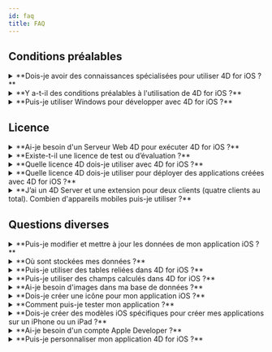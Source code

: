 ```yaml
---
id: faq
title: FAQ
---
```


## Conditions préalables

<details>
<summary>
    **Dois-je avoir des connaissances spécialisées pour utiliser 4D for iOS ?**
</summary>

Avec 4D for iOS, vous pouvez facilement créer de nouveaux projets mobiles directement depuis 4D, sans qu'une connaissance préalable dans la création d’applications iOS natives soit nécessaire !

L'éditeur de projet mobile a été conçu de façon à ce que 4D for iOS soit utilisé sans aucune connaissance spécifique en développement d’applications mobiles.

</details>

<details>
<summary>
**Y a-t-il des conditions préalables à l'utilisation de 4D for iOS ?**
</summary>

### Tableau de comparaison de version

| Xcode  | Swift | iOS      | 4D   | macOS   |
| ------ | ----- | -------- | ---- | ------- |
| 11.4   | 5.2   | OS 13.4  | 18.2 | 10.15.2 |
| 11.3.1 | 5.1.3 | iOS 13.3 | 18.1 | 10.14.4 |
| 11.3.1 | 5.1.3 | iOS 13.3 | 18R2 | 10.14.4 |
| 11.2   | 5.1   | iOS 13.2 | 18   | 10.14.4 |
| 10.2.1 | 5.0   | iOS 12.2 | 17R6 | 10.14.4 |
| 10.2   | 4.2.1 | iOS 12.2 | 17R5 | 10.14.3 |
| 10.1   | 4.2.1 | iOS 12   | 17R4 | 10.13.6 |
| 10.0   | 4.2   | iOS 12   | 17R3 | 10.13.6 |
| 9.4    | 4.1.2 | iOS 11.4 | 17R2 | 10.13.2 |
| 9.3.1  | 4.1   | iOS 11.3 | 17R2 | 10.13.2 |

Si vous souhaitez une version antérieure de Xcode, vous pouvez la télécharger ici : https://developer.apple.com/download/more/

=> Seuls les développeurs ayant souscrit au Apple Developer Program peuvent télécharger des versions antérieures sur le site web Apple Developer.

Veuillez consulter [ici](prerequisites.html) la liste des conditions préalables.

</details>


<details>
<summary>
**Puis-je utiliser Windows pour développer avec 4D for iOS ?**
</summary>

Non. Vous devez développer sur macOS, puisque la compilation de l’application finale et l'exécution du simulateur se font à l'aide de Xcode.

</details>


## Licence

<details>
<summary>
**Ai-je besoin d'un Serveur Web 4D pour exécuter 4D for iOS ?**
</summary>

Non – 4D for iOS est inclus dans 4D Server v17 R2 et dans les versions plus récentes.

</details>



<details>
<summary>
**Existe-t-il une licence de test ou d’évaluation ?**
</summary>

Si vous avez déjà une licence 4D Developer Pro ou 4D Server de 4D v17 R2 ou de versions plus récentes, 4D for iOS y est inclus.

Si vous n’êtes pas un partenaire 4D ou si vous ne participez pas au programme de maintenance de 4D, vous devez attendre la sortie de 4D v18.

</details>


<details>
<summary>
**Quelle licence 4D dois-je utiliser avec 4D for iOS ?**
</summary>

Pour développer des applications 4D for iOS, vous avez besoin d’une licence 4D Developer Pro v17 R2 (macOS) ou une version plus récente.

</details>


<details>
<summary>
**Quelle licence 4D dois-je utiliser pour déployer des applications créées avec 4D for iOS ?**
</summary>

Pour déployer des applications 4D for iOS, vous aurez besoin d’une licence 4D Server (macOS ou Windows) v17 R2 ou d'une licence plus récente.

Aucune autre licence n'est nécessaire. Vos applications 4D for iOS partageront les mêmes licences que celles de 4D Remote (client).

Les clients peuvent se connecter sur des PC Mac ou Windows, ou sur des mobiles iPhone, tant que tous les utilisateurs simultanés sont couverts par la licence 4D Server.

</details>


<details>
<summary>
**J’ai un 4D Server et une extension pour deux clients (quatre clients au total). Combien d'appareils mobiles puis-je utiliser ?**
</summary>

Vous pouvez utiliser jusqu'à quatre appareils mobiles.

</details>


## Questions diverses

<details>
<summary>
**Puis-je modifier et mettre à jour les données de mon application iOS ?**
</summary>

Oui, bien entendu.

</details>

<details>
<summary>
**Où sont stockées mes données ?**
</summary>

Vos données sont stockées localement sur vos appareils iOS. Cela vous permettra d'accéder à vos données en mode hors ligne.

</details>


<details>
<summary>
**Puis-je utiliser des tables reliées dans 4D for iOS ?**
</summary>

Conscients de votre utilisation fréquente des tables liées, nous travaillons actuellement sur leur accessibilité, prévue pour une version ultérieure de 4D for iOS.

</details>


<details>
<summary>
**Puis-je utiliser des champs calculés dans 4D for iOS ?**
</summary>

Vous avez la possibilité de créer des champs pré-calculés dans 4D et de les publier depuis la [section Structure](structure.html) dans l'éditeur de projet de 4D for iOS.

</details>


<details>
<summary>
**Ai-je besoin d'images dans ma base de données ?**
</summary>

Les images ne sont pas obligatoires, mais nous vous recommandons d'en utiliser pour garantir la meilleure expérience utilisateur.

4D for iOS offre une variété de modèles de [formulaires Liste](list-form-templates.html) et de [formulaires détaillés](detail-form-templates.html). Avec ou sans images, avec des graphiques, etc.

</details>

<details>
<summary>
**Dois-je créer une icône pour mon application iOS ?**
</summary>

Il est fortement recommandé d'avoir une icône pour votre application 4D for iOS. Si vous n'en avez pas, l'icône par défaut (le logo 4D) sera affichée.

Si vous possédez déjà une icône pour votre application 4D, vous pouvez la glisser-déposer directement dans la zone consacrée à l'icône dans la section [Général](general.html) de l'éditeur de projet.

</details>


<details>
<summary>
**Comment puis-je tester mon application ?**
</summary>

4D for iOS vous permet de tester vos applications dans le [Simulateur](simulator.html). Pour tester votre application sur votre appareil iOS, il vous faut un **compte Apple Developer payant** (install-device.html) (iPhone et iPad).

**Note :** Pour installer votre application avec un **compte Apple Developer gratuit**, vous pouvez ouvrir votre projet iOS généré et installer votre application via Xcode.

</details>


<details>
<summary>
**Dois-je créer des modèles iOS spécifiques pour créer mes applications sur un iPhone ou un iPad ?**
</summary>

Tous les modèles disponibles dans 4D for iOS sont optimisés pour iPhone. Ils fonctionnent également parfaitement sur les iPad.

</details>



<details>
<summary>
     **Ai-je besoin d'un compte Apple Developer ?**
</summary>

Pour tester votre application, vous devez créer au moins un [compte Apple Developer gratuit](free-developer-account.html).

Pour déployer une application 4D for iOS, vous devez adhérer au [Apple Developer Enterprise Program](register-apple-developer-enterprise-program.html) (pour un déploiement interne) ou au [Apple Developer Program](register-apple-developer-program-organization.html) (pour un déploiement sur App Store).

</details>

<details>
<summary>
**Puis-je personnaliser mon application 4D for iOS ?**
</summary>

4D for iOS génère un véritable projet Xcode que vous pouvez [ouvrir et modifier](open-xcode.html) à votre guise.

</details>




